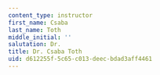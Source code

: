 ```yaml
---
content_type: instructor
first_name: Csaba
last_name: Toth
middle_initial: ''
salutation: Dr.
title: Dr. Csaba Toth
uid: d612255f-5c65-c013-deec-bdad3aff4461
---
```

